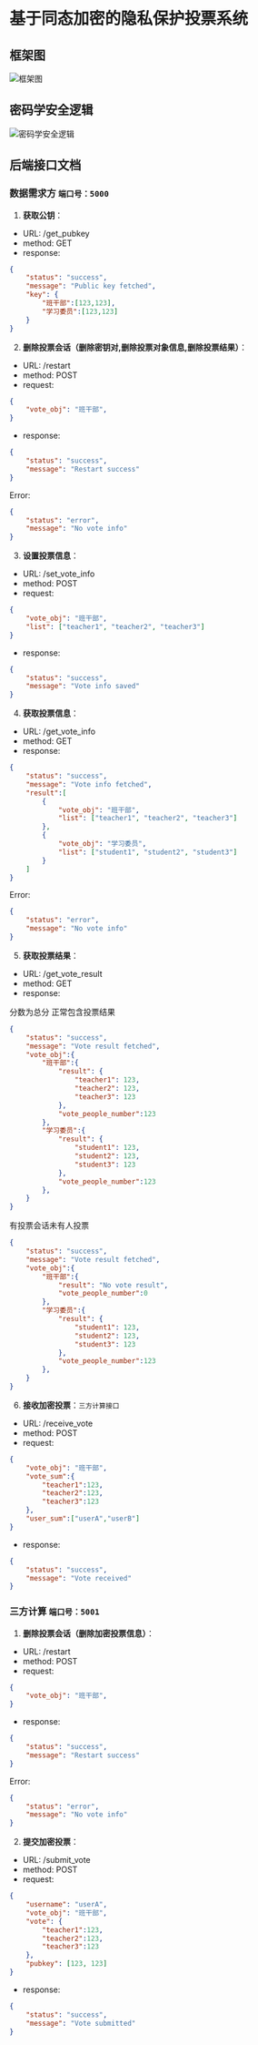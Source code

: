 # 基于同态加密的隐私保护投票系统

## 框架图

![框架图](img/基于同态加密的隐私保护投票系统/image.png)

## 密码学安全逻辑

![密码学安全逻辑](img/基于同态加密的隐私保护投票系统/image1.png)

## 后端接口文档

### 数据需求方 `端口号：5000`

1. **获取公钥**：

- URL: /get_pubkey
- method: GET
- response:

```json
{
    "status": "success",
    "message": "Public key fetched",
    "key": {
        "班干部":[123,123],
        "学习委员":[123,123]
    }
}
```

2. **删除投票会话（删除密钥对,删除投票对象信息,删除投票结果）**：

- URL: /restart
- method: POST
- request:

```json
{
    "vote_obj": "班干部",
}
```

- response:

```json
{
    "status": "success",
    "message": "Restart success"
}
```

Error:

```json
{
    "status": "error",
    "message": "No vote info"
}
```

3. **设置投票信息**：

- URL: /set_vote_info
- method: POST
- request:

```json
{
    "vote_obj": "班干部",
    "list": ["teacher1", "teacher2", "teacher3"]
}
```

- response:

```json
{
    "status": "success",
    "message": "Vote info saved"
}
```

4. **获取投票信息**：

- URL: /get_vote_info
- method: GET
- response:

```json
{
    "status": "success",
    "message": "Vote info fetched",
    "result":[
        {
            "vote_obj": "班干部",
            "list": ["teacher1", "teacher2", "teacher3"]
        },
        {
            "vote_obj": "学习委员",
            "list": ["student1", "student2", "student3"]
        }
    ]
}
```

Error:

```json
{
    "status": "error",
    "message": "No vote info"
} 
```

5. **获取投票结果**：

- URL: /get_vote_result
- method: GET
- response:

分数为总分
正常包含投票结果

```json
{
    "status": "success",
    "message": "Vote result fetched",
    "vote_obj":{
        "班干部":{
            "result": {
                "teacher1": 123,
                "teacher2": 123,
                "teacher3": 123
            },
            "vote_people_number":123
        },
        "学习委员":{
            "result": {
                "student1": 123,
                "student2": 123,
                "student3": 123
            },
            "vote_people_number":123
        },
    }
}
```

有投票会话未有人投票

```json
{
    "status": "success",
    "message": "Vote result fetched",
    "vote_obj":{
        "班干部":{
            "result": "No vote result", 
            "vote_people_number":0
        },
        "学习委员":{
            "result": {
                "student1": 123,
                "student2": 123,
                "student3": 123
            },
            "vote_people_number":123
        },
    }
}
```

6. **接收加密投票**：`三方计算接口`

- URL: /receive_vote
- method: POST
- request:

```json
{
    "vote_obj": "班干部",
    "vote_sum":{
        "teacher1":123,
        "teacher2":123,
        "teacher3":123
    },
    "user_sum":["userA","userB"]
}
```

- response:

```json
{
    "status": "success",
    "message": "Vote received"
}
```

### 三方计算 `端口号：5001`

1. **删除投票会话（删除加密投票信息）**：

- URL: /restart
- method: POST
- request:

```json
{
    "vote_obj": "班干部",
}
```

- response:

```json
{
    "status": "success",
    "message": "Restart success"
}
```

Error:

```json
{
    "status": "error",
    "message": "No vote info"
}
```

2. **提交加密投票**：

- URL: /submit_vote
- method: POST
- request:

```json
{
    "username": "userA",
    "vote_obj": "班干部",
    "vote": {
        "teacher1":123,
        "teacher2":123,
        "teacher3":123
    },
    "pubkey": [123, 123]
}
```

- response:

```json
{
    "status": "success",
    "message": "Vote submitted"
}
```

